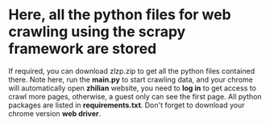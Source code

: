 # Here, all the python files for web crawling using the scrapy framework are stored

If required, you can download zlzp.zip to get all the python files contained there.
Note here, run the **main.py** to start crawling data, and your chrome will automatically open **zhilian** website, you need to **log in** to get access to crawl more pages, otherwise, a guest only can see the first page. All python packages are listed in **requirements.txt**. Don't forget to download your chrome version **web driver**. 


